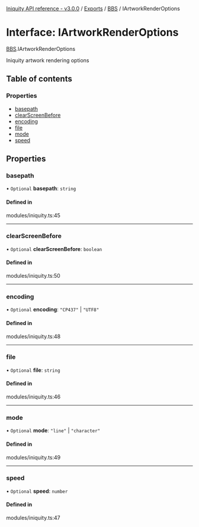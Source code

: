 [Iniquity API reference - v3.0.0](../README.md) / [Exports](../modules.md) / [BBS](../modules/BBS.md) / IArtworkRenderOptions

# Interface: IArtworkRenderOptions

[BBS](../modules/BBS.md).IArtworkRenderOptions

Iniquity artwork rendering options

## Table of contents

### Properties

- [basepath](BBS.IArtworkRenderOptions.md#basepath)
- [clearScreenBefore](BBS.IArtworkRenderOptions.md#clearscreenbefore)
- [encoding](BBS.IArtworkRenderOptions.md#encoding)
- [file](BBS.IArtworkRenderOptions.md#file)
- [mode](BBS.IArtworkRenderOptions.md#mode)
- [speed](BBS.IArtworkRenderOptions.md#speed)

## Properties

### basepath

• `Optional` **basepath**: `string`

#### Defined in

modules/iniquity.ts:45

___

### clearScreenBefore

• `Optional` **clearScreenBefore**: `boolean`

#### Defined in

modules/iniquity.ts:50

___

### encoding

• `Optional` **encoding**: ``"CP437"`` \| ``"UTF8"``

#### Defined in

modules/iniquity.ts:48

___

### file

• `Optional` **file**: `string`

#### Defined in

modules/iniquity.ts:46

___

### mode

• `Optional` **mode**: ``"line"`` \| ``"character"``

#### Defined in

modules/iniquity.ts:49

___

### speed

• `Optional` **speed**: `number`

#### Defined in

modules/iniquity.ts:47
